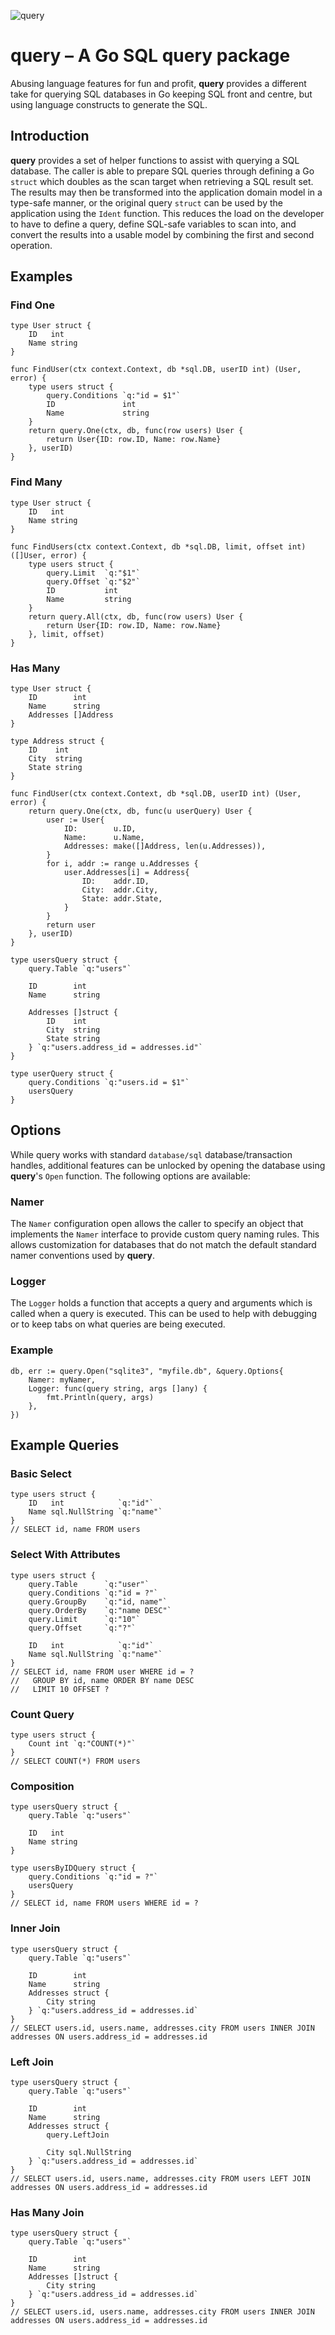 ![query](logo.svg)

# **query** – A Go SQL query package

Abusing language features for fun and profit, **query** provides a different take for querying SQL databases in Go keeping SQL front and centre, but using language constructs to generate the SQL.

## Introduction

**query** provides a set of helper functions to assist with querying a SQL database. The caller is able to prepare SQL queries through defining a Go `struct` which doubles as the scan target when retrieving a SQL result set. The results may then be transformed into the application domain model in a type-safe manner, or the original query `struct` can be used by the application using the `Ident` function. This reduces the load on the developer to have to define a query, define SQL-safe variables to scan into, and convert the results into a usable model by combining the first and second operation.

## Examples

### Find One

    type User struct {
        ID   int
        Name string
    }

    func FindUser(ctx context.Context, db *sql.DB, userID int) (User, error) {
        type users struct {
            query.Conditions `q:"id = $1"`
            ID               int
            Name             string
        }
        return query.One(ctx, db, func(row users) User {
            return User{ID: row.ID, Name: row.Name}
        }, userID)
    }

### Find Many

    type User struct {
        ID   int
        Name string
    }

    func FindUsers(ctx context.Context, db *sql.DB, limit, offset int) ([]User, error) {
        type users struct {
            query.Limit  `q:"$1"`
            query.Offset `q:"$2"`
            ID           int
            Name         string
        }
        return query.All(ctx, db, func(row users) User {
            return User{ID: row.ID, Name: row.Name}
        }, limit, offset)
    }

### Has Many

    type User struct {
        ID        int
        Name      string
        Addresses []Address
    }

    type Address struct {
        ID    int
        City  string
        State string
    }

    func FindUser(ctx context.Context, db *sql.DB, userID int) (User, error) {
        return query.One(ctx, db, func(u userQuery) User {
            user := User{
                ID:        u.ID,
                Name:      u.Name,
                Addresses: make([]Address, len(u.Addresses)),
            }
            for i, addr := range u.Addresses {
                user.Addresses[i] = Address{
                    ID:    addr.ID,
                    City:  addr.City,
                    State: addr.State,
                }
            }
            return user
        }, userID)
    }

    type usersQuery struct {
        query.Table `q:"users"`

        ID        int
        Name      string

        Addresses []struct {
            ID    int
            City  string
            State string
        } `q:"users.address_id = addresses.id"`
    }

    type userQuery struct {
        query.Conditions `q:"users.id = $1"`
        usersQuery
    }

## Options

While query works with standard `database/sql` database/transaction handles, additional features can be unlocked by opening the database using **query**'s `Open` function. The following options are available:

### Namer

The `Namer` configuration open allows the caller to specify an object that implements the `Namer` interface to provide custom query naming rules. This allows customization for databases that do not match the default standard namer conventions used by **query**.

### Logger

The `Logger` holds a function that accepts a query and arguments which is called when a query is executed. This can be used to help with debugging or to keep tabs on what queries are being executed.

### Example

    db, err := query.Open("sqlite3", "myfile.db", &query.Options{
        Namer: myNamer,
        Logger: func(query string, args []any) {
            fmt.Println(query, args)
        },
    })

## Example Queries

### Basic Select

    type users struct {
        ID   int            `q:"id"`
        Name sql.NullString `q:"name"`
    }
    // SELECT id, name FROM users

### Select With Attributes

    type users struct {
        query.Table      `q:"user"`
        query.Conditions `q:"id = ?"`
        query.GroupBy    `q:"id, name"`
        query.OrderBy    `q:"name DESC"`
        query.Limit      `q:"10"`
        query.Offset     `q:"?"`

        ID   int            `q:"id"`
        Name sql.NullString `q:"name"`
    }
    // SELECT id, name FROM user WHERE id = ?
    //   GROUP BY id, name ORDER BY name DESC
    //   LIMIT 10 OFFSET ?

### Count Query

    type users struct {
        Count int `q:"COUNT(*)"`
    }
    // SELECT COUNT(*) FROM users

### Composition

    type usersQuery struct {
        query.Table `q:"users"`

        ID   int
        Name string
    }

    type usersByIDQuery struct {
        query.Conditions `q:"id = ?"`
        usersQuery
    }
    // SELECT id, name FROM users WHERE id = ?

### Inner Join

    type usersQuery struct {
        query.Table `q:"users"`

        ID        int
        Name      string
        Addresses struct {
            City string
        } `q:"users.address_id = addresses.id`
    }
    // SELECT users.id, users.name, addresses.city FROM users INNER JOIN addresses ON users.address_id = addresses.id

### Left Join

    type usersQuery struct {
        query.Table `q:"users"`

        ID        int
        Name      string
        Addresses struct {
            query.LeftJoin

            City sql.NullString
        } `q:"users.address_id = addresses.id`
    }
    // SELECT users.id, users.name, addresses.city FROM users LEFT JOIN addresses ON users.address_id = addresses.id

### Has Many Join

    type usersQuery struct {
        query.Table `q:"users"`

        ID        int
        Name      string
        Addresses []struct {
            City string
        } `q:"users.address_id = addresses.id`
    }
    // SELECT users.id, users.name, addresses.city FROM users INNER JOIN addresses ON users.address_id = addresses.id
